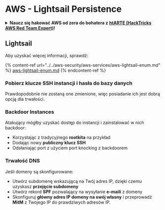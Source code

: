 # AWS - Lightsail Persistence

<details>

<summary><strong>Naucz się hakować AWS od zera do bohatera z</strong> <a href="https://training.hacktricks.xyz/courses/arte"><strong>htARTE (HackTricks AWS Red Team Expert)</strong></a><strong>!</strong></summary>

Inne sposoby wsparcia HackTricks:

* Jeśli chcesz zobaczyć swoją **firmę reklamowaną w HackTricks** lub **pobrać HackTricks w formacie PDF**, sprawdź [**PLANY SUBSKRYPCYJNE**](https://github.com/sponsors/carlospolop)!
* Kup oficjalne [**gadżety PEASS & HackTricks**](https://peass.creator-spring.com)
* Odkryj [**Rodzinę PEASS**](https://opensea.io/collection/the-peass-family), naszą kolekcję ekskluzywnych [**NFT**](https://opensea.io/collection/the-peass-family)
* **Dołącz do** 💬 [**grupy Discord**](https://discord.gg/hRep4RUj7f) lub [**grupy telegramowej**](https://t.me/peass) lub **śledź** nas na **Twitterze** 🐦 [**@hacktricks_live**](https://twitter.com/hacktricks_live)**.**
* **Podziel się swoimi sztuczkami hakerskimi, przesyłając PR-y do** [**HackTricks**](https://github.com/carlospolop/hacktricks) i [**HackTricks Cloud**](https://github.com/carlospolop/hacktricks-cloud) github repos.

</details>

## Lightsail

Aby uzyskać więcej informacji, sprawdź:

{% content-ref url="../../aws-security/aws-services/aws-lightsail-enum.md" %}
[aws-lightsail-enum.md](../../aws-security/aws-services/aws-lightsail-enum.md)
{% endcontent-ref %}

### Pobierz klucze SSH instancji i hasła do bazy danych

Prawdopodobnie nie zostaną one zmienione, więc posiadanie ich jest dobrą opcją dla trwałości.

### Backdoor Instances

Atakujący mógłby uzyskać dostęp do instancji i zainstalować w nich backdoor:

* Korzystając z tradycyjnego **rootkita** na przykład
* Dodając nowy **publiczny klucz SSH**
* Odsłaniając port z użyciem port knocking z backdoorem

### Trwałość DNS

Jeśli domeny są skonfigurowane:

* Utwórz subdomenę wskazującą na Twój adres IP, dzięki czemu uzyskasz **przejęcie subdomeny**
* Utwórz rekord **SPF** pozwalający na wysyłanie **e-maili** z domeny
* Skonfiguruj **główny adres IP domeny na swój własny** i przeprowadź **MitM** z Twojego IP do prawdziwych adresów IP.
